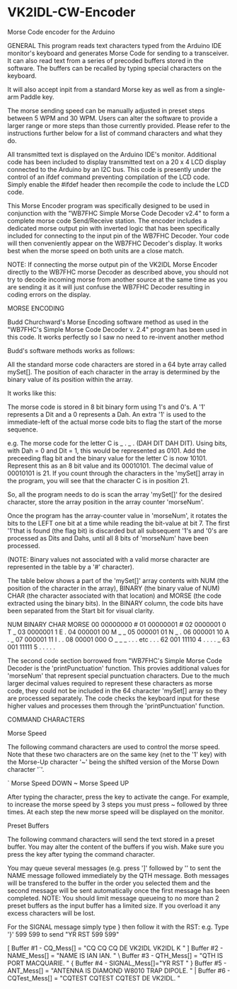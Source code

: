 # VK2IDL-CW-Encoder
Morse Code encoder for the Arduino

GENERAL
This program reads text characters typed from the Arduino IDE monitor's keyboard and 
generates Morse Code for sending to a transceiver. It can also read text from a 
series of precoded buffers stored in the software. The buffers can be recalled by typing
special characters on the keyboard. 

It will also accept inpit from a standard Morse key as well as from a single-arm Paddle key.

The morse sending speed can be manually adjusted in preset steps between 5 WPM and 30 WPM. 
Users can alter the software to provide a larger range or more steps than those currently 
provided. Please refer to the instructions further below for a list of command characters 
and what they do.

All transmitted text is displayed on the Arduino IDE's monitor. Additional code has been 
included to display transmitted text on a 20 x 4 LCD display connected to the Arduino by 
an I2C bus. This code is presently under the control of an ifdef command preventing
compilation of the LCD code. Simply enable the #ifdef header then recompile the code 
to include the LCD code.

This Morse Encoder program was specifically designed to be used in conjunction with the 
"WB7FHC Simple Morse Code Decoder v2.4" to form a complete morse code Send/Receive station. 
The encoder includes a dedicated morse output pin with inverted logic that has been 
specifically included for connecting to the input pin of the WB7FHC Decoder. Your code 
will then conveniently appear on the WB7FHC Decoder's display. It works best when the morse
speed on both units are a close match.

NOTE: If connecting the morse output pin of the VK2IDL Morse Encoder directly to the 
WB7FHC morse Decoder as described above, you should not try to decode incoming morse 
from another source at the same time as you are sending it as it will just confuse the 
WB7FHC Decoder resulting in coding errors on the display.

MORSE ENCODING

Budd Churchward's Morse Encoding software method as used in the "WB7FHC's Simple Morse 
Code Decoder v. 2.4" program has been used in this code. It works perfectly so I saw
no need to re-invent another method

Budd's software methods works as follows:

All the standard morse code characters are stored in a 64 byte array called mySet[]. 
The position of each character in the array is determined by the binary value of its 
position within the array. 

It works like this:

The morse code is stored in 8 bit binary form using 1's and 0's. A '1' represents 
a Dit and a 0 represents a Dah. An extra '1' is used to the immediate-left of the 
actual morse code bits to flag the start of the morse sequence.

e.g. The morse code for the letter C is _ . _ . (DAH DIT DAH DIT). Using bits, with
Dah = 0 and Dit = 1, this would be represented as 0101. Add the preceeding flag bit 
and the binary value for the letter C is now 10101. Represent this as an 8 bit value 
and its 00010101. The decimal value of 00010101 is 21. If you count through the 
characters in the 'mySet[] array in the program, you will see that the character C 
is in position 21.
   
So, all the program needs to do is scan the array 'mySet[]' for the desired character, 
store the array position in the array counter 'morseNum'.
   
Once the program has the array-counter value in 'morseNum', it rotates the bits to the 
LEFT one bit at a time while reading the bit-value at bit 7. The first '1'that is found 
(the flag bit) is discarded but all subsequent '1's and '0's are processed 
as Dits and Dahs, until all 8 bits of 'morseNum' have been processed.

(NOTE: Binary values not associated with a valid morse character are represented
in the table by a '#' character). 
  
The table below shows a part of the 'mySet[]' array contents with 
NUM (the position of the character in the array), 
BINARY (the binary value of NUM)  
CHAR (the character associated with that location) and
MORSE (the code extracted using the binary bits). In the BINARY column, the code bits 
have been separated from the Start bit for visual clarity.
   
NUM    BINARY   CHAR  MORSE
 00   00000000    # 
 01   00000001    #
 02   0000001 0   T     _
 03   0000001 1   E     .
 04   000001 00   M     _ _
 05   000001 01   N     _ .
 06   000001 10   A     . _
 07   000001 11   I     . .
 08   00001 000   O     _ _ _
	. . . etc . . .
 62   001 11110   4     . . . . _
 63   001 11111   5     . . . . .
 
The second code section borrowed from "WB7FHC's Simple Morse Code Decoder is the 
'printPunctuation' function. This provies additional values for 'morseNum' that 
represent special punctuation characters. Due to the much larger decimal values 
required to represent these characters as morse code, they could not be included
in the 64 character 'mySet[] array so they are processed separately. The code
checks the keyboard input for these higher values and processes them through
the 'printPunctuation' function.

COMMAND CHARACTERS

Morse Speed

The following command characters are used to control the morse speed. Note that these 
two characters are on the same key (net to the '1' key) with the Morse-Up character 
'~' being the shifted version of the Morse Down character '`'.

`  Morse Speed DOWN
~  Morse Speed UP

After typing the character, press the <ENTER> key to activate the cange. For example, 
to increase the morse speed by 3 steps you must press ~ followed by <ENTER> three 
times. At each step the new morse speed will be displayed on the monitor.

Preset Buffers

The following command characters will send the text stored in a preset buffer. You may 
alter the content of the buffers if you wish. Make sure you press the <ENTER> key after 
typing the command character. 

You may queue several messages (e.g. press ']' <ENTER> followed by '\' <ENTER> to sent 
the NAME message followed immediately by the QTH message. Both messages will be 
transfered to the buffer in the order you selected them and the second message 
will be sent automatically once the first message has been completed.
NOTE: You should limit message queueing to no more than 2 preset buffers as the input 
buffer has a limited size. If you overload it any excess characters will be lost.

For the SIGNAL message simply type } <ENTER> then follow it with the RST:
e.g.  Type '}' <ENTER> 599 599 <ENTER> to send "YR RST 599 599"

[  Buffer #1 - CQ_Mess[] = "CQ CQ CQ DE VK2IDL VK2IDL K "
]  Buffer #2 - NAME_Mess[] = "NAME IS IAN IAN. "
\  Buffer #3 - QTH_Mess[] = "QTH IS PORT MACQUARIE. "
{  Buffer #4 - SIGNAL_Mess[]="YR RST "
}  Buffer #5 - ANT_Mess[] = "ANTENNA IS DIAMOND W8010 TRAP DIPOLE. "
|  Buffer #6 - CQTest_Mess[] = "CQTEST CQTEST CQTEST DE VK2IDL. "
